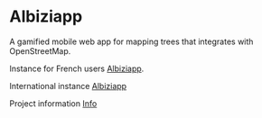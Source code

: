 # Albiziapp
A gamified mobile web app for mapping trees that integrates with OpenStreetMap.


Instance for French users [Albiziapp](https://albiziapp.reveries-project.fr/).


International instance [Albiziapp](https://pre-prod.albiziapp.reveries-project.fr/)


Project information [Info](https://info.albiziapp.reveries-project.fr)

